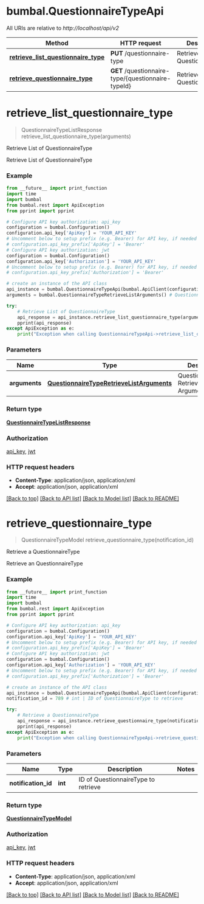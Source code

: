 # bumbal.QuestionnaireTypeApi

All URIs are relative to *http://localhost/api/v2*

Method | HTTP request | Description
------------- | ------------- | -------------
[**retrieve_list_questionnaire_type**](QuestionnaireTypeApi.md#retrieve_list_questionnaire_type) | **PUT** /questionnaire-type | Retrieve List of QuestionnaireType
[**retrieve_questionnaire_type**](QuestionnaireTypeApi.md#retrieve_questionnaire_type) | **GET** /questionnaire-type/{questionnaire-typeId} | Retrieve a QuestionnaireType


# **retrieve_list_questionnaire_type**
> QuestionnaireTypeListResponse retrieve_list_questionnaire_type(arguments)

Retrieve List of QuestionnaireType

Retrieve List of QuestionnaireType

### Example
```python
from __future__ import print_function
import time
import bumbal
from bumbal.rest import ApiException
from pprint import pprint

# Configure API key authorization: api_key
configuration = bumbal.Configuration()
configuration.api_key['ApiKey'] = 'YOUR_API_KEY'
# Uncomment below to setup prefix (e.g. Bearer) for API key, if needed
# configuration.api_key_prefix['ApiKey'] = 'Bearer'
# Configure API key authorization: jwt
configuration = bumbal.Configuration()
configuration.api_key['Authorization'] = 'YOUR_API_KEY'
# Uncomment below to setup prefix (e.g. Bearer) for API key, if needed
# configuration.api_key_prefix['Authorization'] = 'Bearer'

# create an instance of the API class
api_instance = bumbal.QuestionnaireTypeApi(bumbal.ApiClient(configuration))
arguments = bumbal.QuestionnaireTypeRetrieveListArguments() # QuestionnaireTypeRetrieveListArguments | QuestionnaireType RetrieveList Arguments

try:
    # Retrieve List of QuestionnaireType
    api_response = api_instance.retrieve_list_questionnaire_type(arguments)
    pprint(api_response)
except ApiException as e:
    print("Exception when calling QuestionnaireTypeApi->retrieve_list_questionnaire_type: %s\n" % e)
```

### Parameters

Name | Type | Description  | Notes
------------- | ------------- | ------------- | -------------
 **arguments** | [**QuestionnaireTypeRetrieveListArguments**](QuestionnaireTypeRetrieveListArguments.md)| QuestionnaireType RetrieveList Arguments | 

### Return type

[**QuestionnaireTypeListResponse**](QuestionnaireTypeListResponse.md)

### Authorization

[api_key](../README.md#api_key), [jwt](../README.md#jwt)

### HTTP request headers

 - **Content-Type**: application/json, application/xml
 - **Accept**: application/json, application/xml

[[Back to top]](#) [[Back to API list]](../README.md#documentation-for-api-endpoints) [[Back to Model list]](../README.md#documentation-for-models) [[Back to README]](../README.md)

# **retrieve_questionnaire_type**
> QuestionnaireTypeModel retrieve_questionnaire_type(notification_id)

Retrieve a QuestionnaireType

Retrieve an QuestionnaireType

### Example
```python
from __future__ import print_function
import time
import bumbal
from bumbal.rest import ApiException
from pprint import pprint

# Configure API key authorization: api_key
configuration = bumbal.Configuration()
configuration.api_key['ApiKey'] = 'YOUR_API_KEY'
# Uncomment below to setup prefix (e.g. Bearer) for API key, if needed
# configuration.api_key_prefix['ApiKey'] = 'Bearer'
# Configure API key authorization: jwt
configuration = bumbal.Configuration()
configuration.api_key['Authorization'] = 'YOUR_API_KEY'
# Uncomment below to setup prefix (e.g. Bearer) for API key, if needed
# configuration.api_key_prefix['Authorization'] = 'Bearer'

# create an instance of the API class
api_instance = bumbal.QuestionnaireTypeApi(bumbal.ApiClient(configuration))
notification_id = 789 # int | ID of QuestionnaireType to retrieve

try:
    # Retrieve a QuestionnaireType
    api_response = api_instance.retrieve_questionnaire_type(notification_id)
    pprint(api_response)
except ApiException as e:
    print("Exception when calling QuestionnaireTypeApi->retrieve_questionnaire_type: %s\n" % e)
```

### Parameters

Name | Type | Description  | Notes
------------- | ------------- | ------------- | -------------
 **notification_id** | **int**| ID of QuestionnaireType to retrieve | 

### Return type

[**QuestionnaireTypeModel**](QuestionnaireTypeModel.md)

### Authorization

[api_key](../README.md#api_key), [jwt](../README.md#jwt)

### HTTP request headers

 - **Content-Type**: application/json, application/xml
 - **Accept**: application/json, application/xml

[[Back to top]](#) [[Back to API list]](../README.md#documentation-for-api-endpoints) [[Back to Model list]](../README.md#documentation-for-models) [[Back to README]](../README.md)

